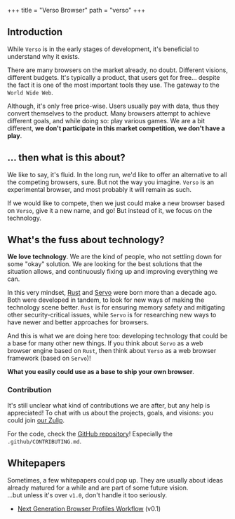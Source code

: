 +++
title = "Verso Browser"
path = "verso"
+++

## Introduction

While `Verso` is in the early stages of development, it's beneficial to understand why it exists.

There are many browsers on the market already, no doubt. Different visions, different budgets.
It's typically a product, that users get for free... despite the fact it is one of the most important tools they use.
The gateway to the `World Wide Web`.

Although, it's only free price-wise. Users usually pay with data, thus they convert themselves to the product.
Many browsers attempt to achieve different goals, and while doing so: play various games.
We are a bit different, **we don't participate in this market competition, we don't have a play**.

## ... then what is this about?

We like to say, it's fluid. In the long run, we'd like to offer an alternative to all the competing browsers, sure.
But not the way you imagine. `Verso` is an experimental browser, and most probably it will remain as such.

If we would like to compete, then we just could make a new browser based on `Verso`, give it a new name, and go!
But instead of it, we focus on the technology.

## What's the fuss about technology?

**We love technology**. We are the kind of people, who not settling down for some "okay" solution.
We are looking for the best solutions that the situation allows, and continuously fixing up and improving everything we can.

In this very mindset, [Rust] and [Servo] were born more than a decade ago.
Both were developed in tandem, to look for new ways of making the technology scene better.
`Rust` is for ensuring memory safety and mitigating other security-critical issues,
while `Servo` is for researching new ways to have newer and better approaches for browsers.

And this is what we are doing here too: developing technology that could be a base for many other new things.
If you think about `Servo` as a web browser engine based on `Rust`,
then think about `Verso` as a web browser framework (based on `Servo`)!

**What you easily could use as a base to ship your own browser**.

### Contribution

It's still unclear what kind of contributions we are after, but any help is appreciated!
To chat with us about the projects, goals, and visions: you could join [our Zulip][zulip].

For the code, check the [GitHub repository][gh-repo]! Especially the `.github/CONTRIBUTING.md`.

## Whitepapers

Sometimes, a few whitepapers could pop up.
They are usually about ideas already matured for a while and are part of some future vision.  
...but unless it's over `v1.0`, don't handle it too seriously.

- [Next Generation Browser Profiles Workflow][wp-profiles] (v0.1)

[Rust]: https://rust-lang.org
[Servo]: https://servo.org
[gh-repo]: https://github.com/versotile-org/verso
[zulip]: https://versotile.zulipchat.com/
[wp-profiles]: /whitepapers/verso-wp_profiles_v0.1.pdf

